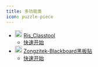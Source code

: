 ```yaml
---
title: 多功能类
icon: puzzle-piece
---
```


- <img src="https://gh.llkk.cc/https://raw.githubusercontent.com/Ris-Soft/Ris_ClassTool/master/Main/logo.png" width="20" height="20"/> [Ris_Classtool](/multi-function/ris_classtool/index.md)
  - <i class="fa-solid fa-signs-post"></i> [快速开始](/multi-function/ris_classtool/get-started.md)
- <img src="https://gh.llkk.cc/https://raw.githubusercontent.com/STBBRD/ZongziTEK-Blackboard-Sticker/master/ZongziTEK_Blackboard_Sticker/%E9%BB%91%E6%9D%BF%E8%B4%B4.png" width="20" height="20"/> [Zongzitek-Blackboard黑板贴](/multi-function/zongzitek-blackboard-sticker/index.md)
  - <i class="fa-solid fa-signs-post"></i> [快速开始](/multi-function/zongzitek-blackboard-sticker/get-started.md)